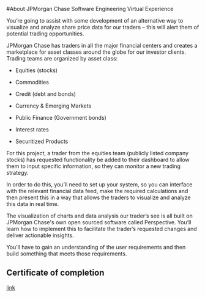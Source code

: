#About JPMorgan Chase Software Engineering Virtual Experience

You’re going to assist with some development of an alternative way to visualize and analyze share price data for our traders – this will alert them of potential trading opportunities.

JPMorgan Chase has traders in all the major financial centers and creates a marketplace for asset classes around the globe for our investor clients. Trading teams are organized by asset class:

* Equities (stocks)

* Commodities

* Credit (debt and bonds)

* Currency & Emerging Markets

* Public Finance (Government bonds)

* Interest rates

* Securitized Products

For this project, a trader from the equities team (publicly listed company stocks) has requested functionality be added to their dashboard to allow them to input specific information, so they can monitor a new trading strategy.

In order to do this, you’ll need to set up your system, so you can interface with the relevant financial data feed, make the required calculations and then present this in a way that allows the traders to visualize and analyze this data in real time.

The visualization of charts and data analysis our trader’s see is all built on JPMorgan Chase's own open sourced software called Perspective. You’ll learn how to implement this to facilitate the trader’s requested changes and deliver actionable insights.

You’ll have to gain an understanding of the user requirements and then build something that meets those requirements.

## Certificate of completion
[link](https://drive.google.com/file/d/1NqOImfLV42EH3bvIPNaHrKkT-aoh9F2Y/view?usp=sharing)